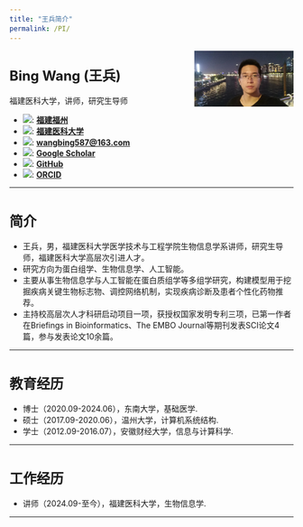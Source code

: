 ```yaml
---
title: "王兵简介"
permalink: /PI/
---
```


<img src="../images/PI/wangbing_guangzhou.jpg" class="img-responsive" width="35%" style="float: right" />

# <font size="5">Bing Wang (王兵)</font>
福建医科大学，讲师，研究生导师
- <img src="../images/PI/location.jpg">: **[福建福州](https://j.map.baidu.com/1f/2H)**
- <img src="../images/PI/school.jpg">: **[福建医科大学](https://www.fjmu.edu.cn)**
- <img src="../images/PI/email.jpg">: **[wangbing587@163.com](mailto:wangbing587@163.com)**
- <img src="../images/PI/google.jpg">: **[Google Scholar](https://scholar.google.com/citations?user=V4h6i_cAAAAJ&hl=zh-CN)**
- <img src="../images/PI/github.jpg">: **[GitHub](https://github.com/wangbing587)**
- <img src="../images/PI/ORCID.jpg">: **[ORCID](https://orcid.org/0000-0003-0684-2789)**
<hr />

# <font size="5">简介</font>
- 王兵，男，福建医科大学医学技术与工程学院生物信息学系讲师，研究生导师，福建医科大学高层次引进人才。
- 研究方向为蛋白组学、生物信息学、人工智能。
- 主要从事生物信息学与人工智能在蛋白质组学等多组学研究，构建模型用于挖掘疾病关键生物标志物、调控网络机制，实现疾病诊断及患者个性化药物推荐。
- 主持校高层次人才科研启动项目一项，获授权国家发明专利三项，已第一作者在Briefings in Bioinformatics、The EMBO Journal等期刊发表SCI论文4篇，参与发表论文10余篇。
<hr />

# <font size="5">教育经历</font>
- 博士（2020.09-2024.06），东南大学，基础医学.
- 硕士（2017.09-2020.06），温州大学，计算机系统结构.
- 学士（2012.09-2016.07），安徽财经大学，信息与计算科学.
<hr />

# <font size="5">工作经历</font>
- 讲师（2024.09-至今），福建医科大学，生物信息学.
<hr />




